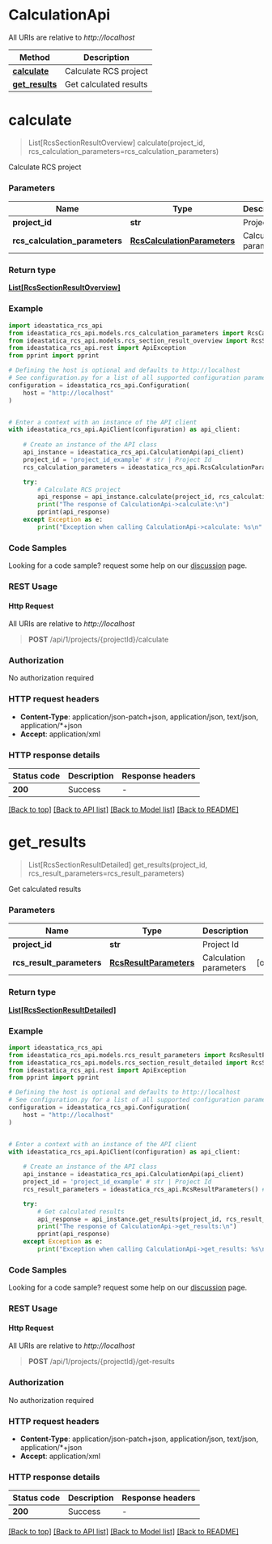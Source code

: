 # CalculationApi

All URIs are relative to *http://localhost*

Method | Description
------------- | -------------
[**calculate**](CalculationApi.md#calculate) | Calculate RCS project
[**get_results**](CalculationApi.md#get_results) | Get calculated results


<a id="calculate"></a>
# **calculate**
> List[RcsSectionResultOverview] calculate(project_id, rcs_calculation_parameters=rcs_calculation_parameters)

Calculate RCS project

### Parameters


Name | Type | Description  | Notes
------------- | ------------- | ------------- | -------------
 **project_id** | **str**| Project Id | 
 **rcs_calculation_parameters** | [**RcsCalculationParameters**](RcsCalculationParameters.md)| Calculation parameters | [optional] 

### Return type

[**List[RcsSectionResultOverview]**](RcsSectionResultOverview.md)

### Example


```python
import ideastatica_rcs_api
from ideastatica_rcs_api.models.rcs_calculation_parameters import RcsCalculationParameters
from ideastatica_rcs_api.models.rcs_section_result_overview import RcsSectionResultOverview
from ideastatica_rcs_api.rest import ApiException
from pprint import pprint

# Defining the host is optional and defaults to http://localhost
# See configuration.py for a list of all supported configuration parameters.
configuration = ideastatica_rcs_api.Configuration(
    host = "http://localhost"
)


# Enter a context with an instance of the API client
with ideastatica_rcs_api.ApiClient(configuration) as api_client:
    
    # Create an instance of the API class
    api_instance = ideastatica_rcs_api.CalculationApi(api_client)
    project_id = 'project_id_example' # str | Project Id
    rcs_calculation_parameters = ideastatica_rcs_api.RcsCalculationParameters() # RcsCalculationParameters | Calculation parameters (optional)

    try:
        # Calculate RCS project
        api_response = api_instance.calculate(project_id, rcs_calculation_parameters=rcs_calculation_parameters)
        print("The response of CalculationApi->calculate:\n")
        pprint(api_response)
    except Exception as e:
        print("Exception when calling CalculationApi->calculate: %s\n" % e)
```



### Code Samples

Looking for a code sample? request some help on our [discussion](https://github.com/idea-statica/ideastatica-public/discussions) page. 

### REST Usage

#### Http Request

All URIs are relative to *http://localhost*

> **POST** /api/1/projects/{projectId}/calculate 

### Authorization

No authorization required

### HTTP request headers

 - **Content-Type**: application/json-patch+json, application/json, text/json, application/*+json
 - **Accept**: application/xml

### HTTP response details

| Status code | Description | Response headers |
|-------------|-------------|------------------|
**200** | Success |  -  |

[[Back to top]](#) [[Back to API list]](../README.md#documentation-for-api-endpoints) [[Back to Model list]](../README.md#documentation-for-models) [[Back to README]](../README.md)

<a id="get_results"></a>
# **get_results**
> List[RcsSectionResultDetailed] get_results(project_id, rcs_result_parameters=rcs_result_parameters)

Get calculated results

### Parameters


Name | Type | Description  | Notes
------------- | ------------- | ------------- | -------------
 **project_id** | **str**| Project Id | 
 **rcs_result_parameters** | [**RcsResultParameters**](RcsResultParameters.md)| Calculation parameters | [optional] 

### Return type

[**List[RcsSectionResultDetailed]**](RcsSectionResultDetailed.md)

### Example


```python
import ideastatica_rcs_api
from ideastatica_rcs_api.models.rcs_result_parameters import RcsResultParameters
from ideastatica_rcs_api.models.rcs_section_result_detailed import RcsSectionResultDetailed
from ideastatica_rcs_api.rest import ApiException
from pprint import pprint

# Defining the host is optional and defaults to http://localhost
# See configuration.py for a list of all supported configuration parameters.
configuration = ideastatica_rcs_api.Configuration(
    host = "http://localhost"
)


# Enter a context with an instance of the API client
with ideastatica_rcs_api.ApiClient(configuration) as api_client:
    
    # Create an instance of the API class
    api_instance = ideastatica_rcs_api.CalculationApi(api_client)
    project_id = 'project_id_example' # str | Project Id
    rcs_result_parameters = ideastatica_rcs_api.RcsResultParameters() # RcsResultParameters | Calculation parameters (optional)

    try:
        # Get calculated results
        api_response = api_instance.get_results(project_id, rcs_result_parameters=rcs_result_parameters)
        print("The response of CalculationApi->get_results:\n")
        pprint(api_response)
    except Exception as e:
        print("Exception when calling CalculationApi->get_results: %s\n" % e)
```



### Code Samples

Looking for a code sample? request some help on our [discussion](https://github.com/idea-statica/ideastatica-public/discussions) page. 

### REST Usage

#### Http Request

All URIs are relative to *http://localhost*

> **POST** /api/1/projects/{projectId}/get-results 

### Authorization

No authorization required

### HTTP request headers

 - **Content-Type**: application/json-patch+json, application/json, text/json, application/*+json
 - **Accept**: application/xml

### HTTP response details

| Status code | Description | Response headers |
|-------------|-------------|------------------|
**200** | Success |  -  |

[[Back to top]](#) [[Back to API list]](../README.md#documentation-for-api-endpoints) [[Back to Model list]](../README.md#documentation-for-models) [[Back to README]](../README.md)

